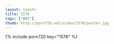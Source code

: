 ```yaml
--- 
layout: sieutv
title: 1576
tags: ["001"]
thumb: http://porn720.net/video/1576/poster.jpg
---
```

{% include porn720 key="1576" %} 
